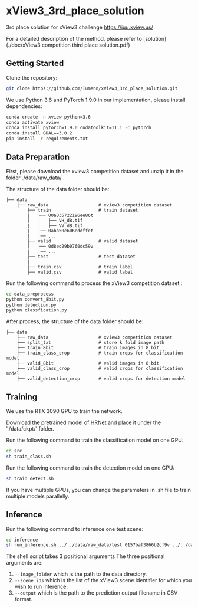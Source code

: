 # xView3_3rd_place_solution
3rd place solution for xView3 challenge https://iuu.xview.us/

For a detailed description of the method, please refer to [solution](./doc/xView3 competition third place solution.pdf)

## Getting Started

Clone the repository:
```bash
git clone https://github.com/Tumenn/xView3_3rd_place_solution.git
```

We use Python 3.6 and PyTorch 1.9.0 in our implementation, please install dependencies:
```bash
conda create -n xview python=3.6
conda activate xview
conda install pytorch=1.9.0 cudatoolkit=11.1 -c pytorch
conda install GDAL==3.0.2
pip install -r requirements.txt
```

## Data Preparation
First, please download the xview3 competition dataset and unzip it in the folder ./data/raw_data/ .

The structure of the data folder should be:
```
├── data
    ├── raw_data                   # xview3 competition dataset
        ├── train                  # train dataset
        |   ├── 00a035722196ee86t
        |   |   ├── VH_dB.tif
        |   |   ├── VV_dB.tif
        |   |── 0aba50e606eddffet
        |   |── ...
        ├── valid                  # valid dataset
        |   ├── 0d8ed29b0760dc59v
        |   |── ...
        ├── test                   # test dataset
        |
        ├── train.csv              # train label
        ├── valid.csv              # valid label
```

Run the following command to process the xView3 competition dataset :
```bash
cd data_preprocess
python convert_8bit,py
python detection.py
python classfication.py
```

After process, the structure of the data folder should be:
```
├── data
    ├── raw_data                   # xview3 competition dataset
    ├── split_txt                  # store k fold image path
    ├── train_8bit                 # train images in 8 bit
    ├── train_class_crop           # train crops for classification model
    ├── valid_8bit                 # valid images in 8 bit
    ├── valid_class_crop           # valid crops for classification model
    ├── valid_detection_crop       # valid crops for detection model
```

## Training
We use the RTX 3090 GPU to train the network.

Download the pretrained model of [HRNet](https://1drv.ms/u/s!Aus8VCZ_C_33dKvqI6pBZlifgJk) and place it under the './data/ckpt/' folder.

Run the following command to train the classification model on one GPU:
```bash
cd src
sh train_class.sh
```

Run the following command to train the detection model on one GPU:
```bash
sh train_detect.sh
```
If you have multiple GPUs, you can change the parameters in .sh file to train multiple models parallelly.

## Inference
Run the following command to inference one test scene:
```bash
cd inference
sh run_inference.sh ../../data/raw_data/test 0157baf3866b2cf9v ../../data/raw_data/predict.csv
```
The shell script takes 3 positional arguments 
The three positional arguments are:
1. `--image_folder` which is the path to the data directory.
2. `--scene_ids` which is the list of the xView3 scene identifier for which you wish to run inference.
3. `--output` which is the path to the prediction output filename in CSV format.

